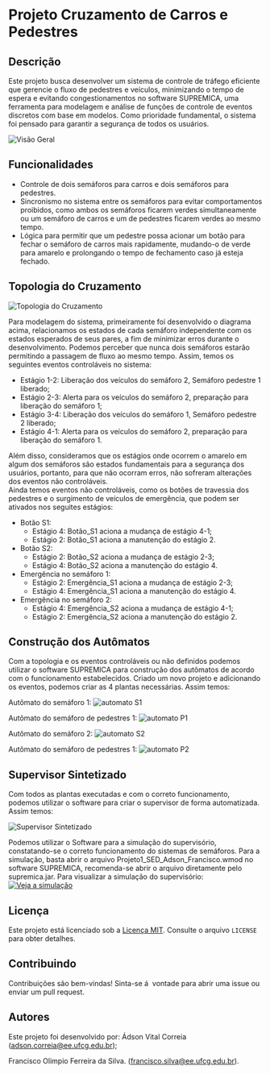 # Projeto Cruzamento de Carros e Pedestres

## Descrição

Este projeto busca desenvolver um sistema de controle de tráfego eficiente que gerencie o fluxo de pedestres e veículos, minimizando o tempo de espera e evitando congestionamentos no software SUPREMICA, uma ferramenta para modelagem e análise de funções de controle de eventos discretos com base em modelos. Como prioridade fundamental, o sistema foi pensado para garantir a segurança de todos os usuários. 

![Visão Geral](https://raw.githubusercontent.com/jhossgames/Projeto1SED/main/imagens/Captura%20de%20tela%202024-04-12%20003145.png)

## Funcionalidades

- Controle de dois semáforos para carros e dois semáforos para pedestres.
- Sincronismo no sistema entre os semáforos para evitar comportamentos proibidos, como ambos os semáforos ficarem verdes simultaneamente ou um semáforo de carros e um de pedestres ficarem verdes ao mesmo tempo.
- Lógica para permitir que um pedestre possa acionar um botão para fechar o semáforo de carros mais rapidamente, mudando-o de verde para amarelo e prolongando o tempo de fechamento caso já esteja fechado.

## Topologia do Cruzamento

![Topologia do Cruzamento](https://i.imgur.com/49DzwJG.png)

  Para modelagem do sistema, primeiramente foi desenvolvido o diagrama acima, relacionamos os estados de cada semáforo independente com os estados esperados de seus pares, a fim de minimizar erros durante o desenvolvimento. 
  Podemos perceber que nunca dois semáforos estarão permitindo a passagem de fluxo ao mesmo tempo. Assim, temos os seguintes eventos controláveis no sistema:
  - Estágio 1-2: Liberação dos veículos do semáforo 2, Semáforo pedestre 1 liberado;
  - Estágio 2-3: Alerta para os veículos do semáforo 2, preparação para liberação do semáforo 1;
  - Estágio 3-4: Liberação dos veículos do semáforo 1, Semáforo pedestre 2 liberado;
  - Estágio 4-1: Alerta para os veículos do semáforo 2, preparação para liberação do semáforo 1.
    
  Além disso, consideramos que os estágios onde ocorrem o amarelo em algum dos semáforos são estados fundamentais para a segurança dos usuários, portanto, para que não ocorram erros, não sofreram alterações dos eventos não controláveis.   
  Ainda temos eventos não controláveis, como os botões de travessia dos pedestres e o surgimento de veículos de emergência, que podem ser ativados nos seguites estágios:
  - Botão S1:
    - Estágio 4: Botão_S1 aciona a mudança de estágio 4-1;
    - Estágio 2: Botão_S1 aciona a manutenção do estágio 2.
  - Botão S2:
    - Estágio 2: Botão_S2 aciona a mudança de estágio 2-3;
    - Estágio 4: Botão_S2 aciona a manutenção do estágio 4.
  - Emergência no semáforo 1:
    - Estágio 2: Emergência_S1 aciona a mudança de estágio 2-3;
    - Estágio 4: Emergência_S1 aciona a manutenção do estágio 4.
  - Emergência no semáforo 2:
    - Estágio 4: Emergência_S2 aciona a mudança de estágio 4-1;
    - Estágio 2: Emergência_S2 aciona a manutenção do estágio 2.
      
## Construção dos Autômatos

 Com a topologia e os eventos controláveis ou não definidos podemos utilizar o software SUPREMICA para construção dos autômatos de acordo com o funcionamento estabelecidos. Criado um novo projeto e adicionando os eventos, podemos criar as 4 plantas necessárias. Assim temos: 
 
 Autômato do semáforo 1:
 ![automato S1](https://github.com/jhossgames/Projeto1SED/blob/main/imagens/Automatos1.1.png?raw=true)
 
 Autômato do semáforo de pedestres 1:
 ![automato P1](https://github.com/jhossgames/Projeto1SED/blob/main/imagens/AutomatoP1.png?raw=true)
 
 Autômato do semáforo 2:
  ![automato S2](https://github.com/jhossgames/Projeto1SED/blob/main/imagens/AutomatoS2.png?raw=true)
  
   Autômato do semáforo de pedestres 1:
 ![automato P2](https://github.com/jhossgames/Projeto1SED/blob/main/imagens/AutomatoP2.png?raw=true)


## Supervisor Sintetizado
  Com todos as plantas executadas e com o correto funcionamento, podemos utilizar o software para criar o supervisor de forma automatizada. Assim temos:
  
![Supervisor Sintetizado](https://github.com/jhossgames/Projeto1SED/blob/main/imagens/AutomatoSupervis%C3%B3rio.png?raw=true)

  Podemos utilizar o Software para a simulação do supervisório, constatando-se o correto funcionamento do sistemas de semáforos.
  Para a simulação, basta abrir o arquivo Projeto1_SED_Adson_Francisco.wmod no software SUPREMICA, recomenda-se abrir o arquivo diretamente pelo supremica.jar.
  Para visualizar a simulação do supervisório:
  [![Veja a simulação]([https://github.com/jhossgames/Projeto1SED/blob/main/imagens/0.jpg?raw=true)](https://www.youtube.com/watch?v=BD0vukRS0nE)


## Licença

Este projeto está licenciado sob a [Licença MIT](LICENSE). Consulte o arquivo `LICENSE` para obter detalhes.

## Contribuindo

Contribuições são bem-vindas! Sinta-se á  vontade para abrir uma issue ou enviar um pull request.


## Autores

Este projeto foi desenvolvido por:
Ádson Vital Correia (adson.correia@ee.ufcg.edu.br); 

Francisco Olimpio Ferreira da Silva. (francisco.silva@ee.ufcg.edu.br).
